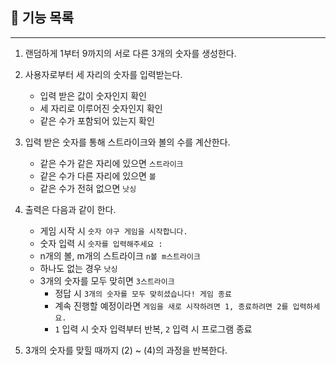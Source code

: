 ## 🚀 기능 목록

---

1. 랜덤하게 1부터 9까지의 서로 다른 3개의 숫자를 생성한다.


2. 사용자로부터 세 자리의 숫자를 입력받는다.
   - 입력 받은 값이 숫자인지 확인
   - 세 자리로 이루어진 숫자인지 확인
   - 같은 수가 포함되어 있는지 확인


3. 입력 받은 숫자를 통해 스트라이크와 볼의 수를 계산한다.
   - 같은 수가 같은 자리에 있으면 `스트라이크`
   - 같은 수가 다른 자리에 있으면 `볼`
   - 같은 수가 전혀 없으면 `낫싱`


4. 출력은 다음과 같이 한다.
   - 게임 시작 시 `숫자 야구 게임을 시작합니다.`
   - 숫자 입력 시 `숫자를 입력해주세요 : `
   - n개의 볼, m개의 스트라이크 `n볼 m스트라이크`
   - 하나도 없는 경우 `낫싱`
   - 3개의 숫자를 모두 맞히면 `3스트라이크`
     - 정답 시 `3개의 숫자를 모두 맞히셨습니다! 게임 종료`
     - 계속 진행할 예정이라면 `게임을 새로 시작하려면 1, 종료하려면 2를 입력하세요.`
     - `1` 입력 시 숫자 입력부터 반복, `2` 입력 시 프로그램 종료


5. 3개의 숫자를 맞힐 때까지 (2) ~ (4)의 과정을 반복한다.